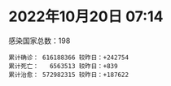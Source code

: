 
# 2022年10月20日 07:14
感染国家总数：198
```
累计确诊： 616188366 较昨日：+242754
累计死亡：   6563513 较昨日：+839
累计治愈： 572982315 较昨日：+187622
```
<div id="main" style="width:100%;height:800px;margin-bottom:10px;"></div>
<div id="second" style="width:100%;height:1000px;margin-bottom:10px;"></div>
<div id="third" style="width:100%;height:1000px;margin-bottom:10px;"></div>
<div id="last" style="width:100%;height:3000px;"></div>

<script>
import * as echarts from "echarts";
export default {
  mounted () {
    this.chart = echarts.init(document.getElementById("main"), "dark")
    this.secondChart = echarts.init(document.getElementById("second"), "dark")
    this.thirdChart = echarts.init(document.getElementById("third"), "dark")
    this.lastChart = echarts.init(document.getElementById("last"), "dark")
    var option = {
      tooltip: { trigger: "axis", axisPointer: { type: "shadow" } },
      legend: {},
      grid: { left: "3%", right: "4%", bottom: "3%", containLabel: true },
      xAxis: { type: "value" },
      yAxis: {
        type: "category", data: ["意大利","英国","韩国","巴西","德国","法国","印度","美国",]
      },
      series: [
        { name: "新增确诊", type: "bar", stack: "total", label: { show: true }, emphasis: { focus: "series" }, data: [41703,117,0,0,0,63031,1540,27373,] }, 
        { name: "累计确诊", type: "bar", stack: "total", label: { show: true }, emphasis: { focus: "series" }, data: [23214073,24021913,25194177,34805068,34888963,36418725,44635916,98935120,] }, 
        { name: "新增死亡", type: "bar", stack: "total", label: { show: true }, emphasis: { focus: "series" }, data: [81,0,0,0,0,106,0,251,] }, 
        { name: "累计死亡", type: "bar", stack: "total", label: { show: true }, emphasis: { focus: "series" }, data: [178275,208678,28899,687376,151877,156187,528923,1091337,] }, 
        { name: "累计治愈", type: "bar", stack: "total", label: { show: true }, emphasis: { focus: "series" }, data: [22493006,24692,24767158,33953433,33103000,35186869,44079485,96320715,] },]
    }
    this.chart.setOption(option);
    var secondOption = {
      tooltip: { trigger: "axis", axisPointer: { type: "shadow" } },
      legend: {},
      grid: { left: "3%", right: "4%", bottom: "3%", containLabel: true },
      xAxis: { type: "value" },
      yAxis: {
        type: "category", data: ["墨西哥","伊朗","荷兰","阿根廷","澳大利亚","越南","西班牙","土耳其","俄罗斯","日本",]
      },
      series: [
        { name: "新增确诊", type: "bar", stack: "total", label: { show: true }, emphasis: { focus: "series" }, data: [0,345,0,0,0,1337,0,0,10656,43555,] }, 
        { name: "累计确诊", type: "bar", stack: "total", label: { show: true }, emphasis: { focus: "series" }, data: [7103339,7555355,8487703,9715464,10312818,11495231,13462593,16919638,21335087,21858528,] }, 
        { name: "新增死亡", type: "bar", stack: "total", label: { show: true }, emphasis: { focus: "series" }, data: [0,4,0,0,0,1,0,0,92,68,] }, 
        { name: "累计死亡", type: "bar", stack: "total", label: { show: true }, emphasis: { focus: "series" }, data: [330279,144531,22747,129970,15490,43159,114641,101203,389176,46014,] }, 
        { name: "累计治愈", type: "bar", stack: "total", label: { show: true }, emphasis: { focus: "series" }, data: [6376489,7329728,8384878,9578869,10216900,10599925,13257857,16815132,20659469,20455816,] },]
    }
    this.secondChart.setOption(secondOption);
    var thirdOption = {
      tooltip: { trigger: "axis", axisPointer: { type: "shadow" } },
      legend: {},
      grid: { left: "3%", right: "4%", bottom: "3%", containLabel: true },
      xAxis: { type: "value" },
      yAxis: {
        type: "category", data: ["泰国","智利","马来西亚","希腊","乌克兰","奥地利","葡萄牙","哥伦比亚","波兰","印度尼西亚",]
      },
      series: [
        { name: "新增确诊", type: "bar", stack: "total", label: { show: true }, emphasis: { focus: "series" }, data: [0,5743,2295,0,0,13711,0,0,1611,2390,] }, 
        { name: "累计确诊", type: "bar", stack: "total", label: { show: true }, emphasis: { focus: "series" }, data: [4687281,4690513,4872570,5026494,5177217,5369885,5509424,6308558,6330904,6462655,] }, 
        { name: "新增死亡", type: "bar", stack: "total", label: { show: true }, emphasis: { focus: "series" }, data: [0,4,3,0,0,10,0,0,42,16,] }, 
        { name: "累计死亡", type: "bar", stack: "total", label: { show: true }, emphasis: { focus: "series" }, data: [32882,61459,36429,33313,109206,20953,25125,141820,117973,158361,] }, 
        { name: "累计治愈", type: "bar", stack: "total", label: { show: true }, emphasis: { focus: "series" }, data: [4649509,4614151,4811810,4971140,5068011,5233582,5439840,6136591,5335940,6285790,] },]
    }
    this.thirdChart.setOption(thirdOption);
    var lastOption = {
      tooltip: { trigger: "axis", axisPointer: { type: "shadow" } },
      legend: {},
      grid: { left: "3%", right: "4%", bottom: "3%", containLabel: true },
      xAxis: { type: "value" },
      yAxis: {
        type: "category", data: ["朝鲜","西撒哈拉","蒙特塞拉特岛","梵蒂冈","红宝石公主号","钻石公主号","圣文森特岛","列支敦士登公国","安圭拉","圣多美和普林西比","特克斯和凯科斯群岛","圣基茨和尼维斯","乍得","塞拉利昂","利比里亚","科摩罗","几内亚比绍","安提瓜和巴布达","尼日尔","厄立特里亚","也门","冈比亚","摩纳哥","中非共和国","吉布提","多米尼克","萨摩亚","赤道几内亚","塔吉克斯坦","南苏丹","尼加拉瓜","格林纳达","直布罗陀","圣马力诺","布基纳法索","东帝汶","刚果（布）","索马里","贝宁","圣卢西亚","马里","海地","莱索托","巴哈马","几内亚","多哥","坦桑尼亚","毛里求斯","阿鲁巴","巴布亚新几内亚","安道尔","塞舌尔","加蓬","布隆迪","叙利亚","不丹","佛得角","毛里塔尼亚","苏丹","马达加斯加","斐济","伯利兹","圭亚那","斯威士兰","新喀里多尼亚","法属波利尼西亚","苏里南","科特迪瓦","马拉维","塞内加尔","刚果（金）","法属圭亚那","巴巴多斯","安哥拉","马耳他","喀麦隆","卢旺达","柬埔寨","波多黎各","牙买加","纳米比亚","乌干达","加纳","特立尼达和多巴哥","马尔代夫","阿富汗","萨尔瓦多","冰岛","吉尔吉斯斯坦","老挝","马提尼克岛","莫桑比克","文莱","乌兹别克斯坦","津巴布韦","尼日利亚","阿尔及利亚","黑山","卢森堡","博茨瓦纳","阿尔巴尼亚","赞比亚","肯尼亚","北马其顿","阿曼","波黑","亚美尼亚","洪都拉斯","卡塔尔","埃塞俄比亚","利比亚","埃及","委内瑞拉","摩尔多瓦","塞浦路斯","爱沙尼亚","巴勒斯坦","缅甸","多米尼加","科威特","斯里兰卡","巴林","巴拉圭","沙特阿拉伯","阿塞拜疆","拉脱维亚","蒙古国","乌拉圭","巴拿马","白俄罗斯","尼泊尔","厄瓜多尔","阿联酋","玻利维亚","古巴","哥斯达黎加","危地马拉","突尼斯","黎巴嫩","斯洛文尼亚","克罗地亚","立陶宛","摩洛哥","保加利亚","芬兰","哈萨克斯坦","挪威","巴基斯坦","爱尔兰","约旦","格鲁吉亚","新西兰","斯洛伐克","孟加拉国","新加坡","匈牙利","塞尔维亚","伊拉克","瑞典","丹麦","罗马尼亚","菲律宾","南非","捷克","秘鲁","瑞士","加拿大","比利时","以色列",]
      },
      series: [
        { name: "新增确诊", type: "bar", stack: "total", label: { show: true }, emphasis: { focus: "series" }, data: [0,0,0,0,0,0,0,0,0,0,0,0,0,0,0,0,0,0,0,0,0,0,62,0,0,0,0,0,0,0,0,0,0,0,0,0,0,0,0,0,1,0,0,0,0,0,0,0,0,0,0,0,0,38,0,0,0,31,0,0,0,0,0,0,34,0,0,0,3,0,0,0,0,0,31,0,0,0,0,0,0,0,0,0,0,0,0,0,0,0,0,0,0,0,0,0,2,73,0,0,28,0,31,34,0,40,0,0,560,15,0,0,0,623,0,0,0,515,0,0,10,312,0,247,65,918,0,0,0,0,42,0,312,0,3,0,0,0,832,1794,755,756,36,0,0,0,0,0,2076,0,0,0,379,300,8752,0,1318,0,0,1037,619,1288,424,2438,0,0,0,0,513,] }, 
        { name: "累计确诊", type: "bar", stack: "total", label: { show: true }, emphasis: { focus: "series" }, data: [1,10,11,29,620,712,2298,3026,3866,6263,6380,6541,7613,7752,7988,8481,8831,9106,9931,10182,11939,12508,14852,15151,15690,15760,15941,17117,17786,17823,18491,19536,20121,21363,21631,23288,24837,27223,27782,29550,32712,33764,34490,37334,37999,39261,39679,40548,42914,45264,46366,47141,48810,50372,57338,62248,62397,63194,63449,66687,68248,68926,71404,73436,74244,76706,81158,87602,88064,88630,92972,94073,103014,103131,115103,121652,132530,137976,151732,151931,169253,169396,170321,184261,185194,201503,201785,206134,206334,216116,222830,230370,234582,244421,257893,265937,270768,282052,297757,326344,332701,333644,338678,343756,398424,399584,444869,456886,463888,493818,507024,515645,545377,592476,593542,605443,620794,629376,647205,661333,670952,686629,717260,819570,822751,946092,984109,988527,989005,994037,1000275,1006922,1033770,1109085,1111263,1127602,1134249,1146044,1217831,1220889,1242909,1263538,1265301,1272015,1323455,1394355,1463668,1573490,1670377,1746997,1780691,1814890,1850339,2033419,2037947,2120543,2392745,2460868,2604866,3129677,3281666,3987316,4024553,4145936,4151044,4181255,4293273,4594338,4674578,] }, 
        { name: "新增死亡", type: "bar", stack: "total", label: { show: true }, emphasis: { focus: "series" }, data: [0,0,0,0,0,0,0,0,0,0,0,0,0,0,0,0,0,0,0,0,0,0,0,0,0,0,0,0,0,0,0,0,0,0,0,0,0,0,0,0,0,0,0,0,0,0,0,0,0,0,0,0,0,0,0,0,0,0,0,0,0,0,0,0,0,0,0,0,0,0,0,0,0,0,0,0,0,0,0,0,0,0,0,0,0,0,0,0,0,0,0,0,0,0,0,0,0,0,0,0,0,0,0,2,0,1,0,0,0,0,0,0,0,8,0,0,0,0,0,0,2,0,0,3,0,0,0,0,0,0,0,0,0,0,0,0,0,0,8,9,7,0,0,0,0,0,0,0,20,0,0,0,7,2,3,0,8,0,0,16,14,44,0,7,0,0,0,0,0,] }, 
        { name: "累计死亡", type: "bar", stack: "total", label: { show: true }, emphasis: { focus: "series" }, data: [1,1,1,0,10,13,12,59,12,77,36,46,193,126,294,161,176,146,312,103,2158,372,63,113,189,74,29,183,125,138,225,237,108,118,387,138,386,1361,163,404,742,857,706,833,456,288,845,1030,227,668,155,169,306,38,3163,21,410,995,4964,1410,878,687,1281,1422,314,649,1386,827,2683,1968,1444,410,560,1917,806,1935,1467,3056,2609,3320,4065,3628,1460,4235,308,7812,4230,213,2991,758,1047,2224,225,1637,5606,3155,6881,2784,1133,2790,3591,4017,5678,9556,4260,16161,8706,11007,683,7572,6437,24613,5820,11878,1189,2729,5404,19471,4384,2565,16772,1523,19596,9387,9935,6036,2179,7510,8506,7118,12018,35904,2347,22237,8530,8974,19859,29257,10696,6864,17046,9369,16280,37801,6242,13692,4153,30624,7972,14122,16900,3047,20530,29410,1654,47680,17162,25356,20407,7222,67145,63625,102246,41427,216877,14211,45689,32810,11728,] }, 
        { name: "累计治愈", type: "bar", stack: "total", label: { show: true }, emphasis: { focus: "series" }, data: [0,9,2,29,0,699,2233,2948,3849,6175,6321,6482,4874,4393,7682,8316,8310,8954,8890,10077,9124,12028,14706,14536,15427,15673,1605,16713,17264,17335,4225,19248,16579,20998,21143,23102,24006,13182,27464,29095,31870,31434,25980,36226,37073,38862,183,38894,42438,43982,46087,46446,48353,50151,54161,61564,61923,61934,57525,65267,66307,68215,70077,71973,73912,33500,49626,86720,84974,86548,83522,11254,102024,101155,113556,118616,131027,134860,129614,99392,164813,100431,168397,177081,163687,179884,179410,75685,196406,7660,0,228146,222140,241486,251904,259259,182373,278517,288991,322955,327524,329585,332837,333880,384669,377292,433602,132498,460494,472039,500547,442182,538948,504142,584124,524990,614946,597898,642571,657776,654131,682697,697361,806046,812407,928880,981096,980097,979570,985592,987529,969659,1012646,1062136,1102659,860711,1112851,983630,1087587,1187779,1221880,1240040,1248846,1223729,1289174,1379442,1458303,1538689,1654024,1731007,1637293,1798540,1825067,1975817,1937811,2036700,2346234,2435048,2560430,3109110,3204877,3900344,3912506,4087555,3930945,4050935,4180352,4482995,4657083,] },]
    }
    this.lastChart.setOption(lastOption);
  }
};
</script>

|国家|新增确诊|累计确诊|新增死亡|累计死亡|累计治愈|
|:--:|---:|---:|---:|---:|---:|
|美国|27373|98935120|251|1091337|96320715|
|印度|1540|44635916|0|528923|44079485|
|法国|63031|36418725|106|156187|35186869|
|德国|0|34888963|0|151877|33103000|
|巴西|0|34805068|0|687376|33953433|
|韩国|0|25194177|0|28899|24767158|
|英国|117|24021913|0|208678|24692|
|意大利|41703|23214073|81|178275|22493006|
|日本|43555|21858528|68|46014|20455816|
|俄罗斯|10656|21335087|92|389176|20659469|
|土耳其|0|16919638|0|101203|16815132|
|西班牙|0|13462593|0|114641|13257857|
|越南|1337|11495231|1|43159|10599925|
|澳大利亚|0|10312818|0|15490|10216900|
|阿根廷|0|9715464|0|129970|9578869|
|荷兰|0|8487703|0|22747|8384878|
|伊朗|345|7555355|4|144531|7329728|
|墨西哥|0|7103339|0|330279|6376489|
|印度尼西亚|2390|6462655|16|158361|6285790|
|波兰|1611|6330904|42|117973|5335940|
|哥伦比亚|0|6308558|0|141820|6136591|
|葡萄牙|0|5509424|0|25125|5439840|
|奥地利|13711|5369885|10|20953|5233582|
|乌克兰|0|5177217|0|109206|5068011|
|希腊|0|5026494|0|33313|4971140|
|马来西亚|2295|4872570|3|36429|4811810|
|智利|5743|4690513|4|61459|4614151|
|泰国|0|4687281|0|32882|4649509|
|以色列|513|4674578|0|11728|4657083|
|比利时|0|4594338|0|32810|4482995|
|加拿大|0|4293273|0|45689|4180352|
|瑞士|0|4181255|0|14211|4050935|
|秘鲁|0|4151044|0|216877|3930945|
|捷克|2438|4145936|7|41427|4087555|
|南非|424|4024553|0|102246|3912506|
|菲律宾|1288|3987316|44|63625|3900344|
|罗马尼亚|619|3281666|14|67145|3204877|
|丹麦|1037|3129677|16|7222|3109110|
|瑞典|0|2604866|0|20407|2560430|
|伊拉克|0|2460868|0|25356|2435048|
|塞尔维亚|1318|2392745|8|17162|2346234|
|匈牙利|0|2120543|0|47680|2036700|
|新加坡|8752|2037947|3|1654|1937811|
|孟加拉国|300|2033419|2|29410|1975817|
|斯洛伐克|379|1850339|7|20530|1825067|
|新西兰|0|1814890|0|3047|1798540|
|格鲁吉亚|0|1780691|0|16900|1637293|
|约旦|0|1746997|0|14122|1731007|
|爱尔兰|2076|1670377|20|7972|1654024|
|巴基斯坦|0|1573490|0|30624|1538689|
|挪威|0|1463668|0|4153|1458303|
|哈萨克斯坦|0|1394355|0|13692|1379442|
|芬兰|0|1323455|0|6242|1289174|
|保加利亚|0|1272015|0|37801|1223729|
|摩洛哥|36|1265301|0|16280|1248846|
|立陶宛|756|1263538|0|9369|1240040|
|克罗地亚|755|1242909|7|17046|1221880|
|斯洛文尼亚|1794|1220889|9|6864|1187779|
|黎巴嫩|832|1217831|8|10696|1087587|
|突尼斯|0|1146044|0|29257|983630|
|危地马拉|0|1134249|0|19859|1112851|
|哥斯达黎加|0|1127602|0|8974|860711|
|古巴|3|1111263|0|8530|1102659|
|玻利维亚|0|1109085|0|22237|1062136|
|阿联酋|312|1033770|0|2347|1012646|
|厄瓜多尔|0|1006922|0|35904|969659|
|尼泊尔|42|1000275|0|12018|987529|
|白俄罗斯|0|994037|0|7118|985592|
|巴拿马|0|989005|0|8506|979570|
|乌拉圭|0|988527|0|7510|980097|
|蒙古国|0|984109|0|2179|981096|
|拉脱维亚|918|946092|0|6036|928880|
|阿塞拜疆|65|822751|0|9935|812407|
|沙特阿拉伯|247|819570|3|9387|806046|
|巴拉圭|0|717260|0|19596|697361|
|巴林|312|686629|0|1523|682697|
|斯里兰卡|10|670952|2|16772|654131|
|科威特|0|661333|0|2565|657776|
|多米尼加|0|647205|0|4384|642571|
|缅甸|515|629376|0|19471|597898|
|巴勒斯坦|0|620794|0|5404|614946|
|爱沙尼亚|0|605443|0|2729|524990|
|塞浦路斯|0|593542|0|1189|584124|
|摩尔多瓦|623|592476|8|11878|504142|
|委内瑞拉|0|545377|0|5820|538948|
|埃及|0|515645|0|24613|442182|
|利比亚|0|507024|0|6437|500547|
|埃塞俄比亚|15|493818|0|7572|472039|
|卡塔尔|560|463888|0|683|460494|
|洪都拉斯|0|456886|0|11007|132498|
|亚美尼亚|0|444869|0|8706|433602|
|波黑|40|399584|1|16161|377292|
|阿曼|0|398424|0|4260|384669|
|北马其顿|34|343756|2|9556|333880|
|肯尼亚|31|338678|0|5678|332837|
|赞比亚|0|333644|0|4017|329585|
|阿尔巴尼亚|28|332701|0|3591|327524|
|博茨瓦纳|0|326344|0|2790|322955|
|卢森堡|0|297757|0|1133|288991|
|黑山|73|282052|0|2784|278517|
|阿尔及利亚|2|270768|0|6881|182373|
|尼日利亚|0|265937|0|3155|259259|
|津巴布韦|0|257893|0|5606|251904|
|乌兹别克斯坦|0|244421|0|1637|241486|
|文莱|0|234582|0|225|222140|
|莫桑比克|0|230370|0|2224|228146|
|马提尼克岛|0|222830|0|1047|0|
|老挝|0|216116|0|758|7660|
|吉尔吉斯斯坦|0|206334|0|2991|196406|
|冰岛|0|206134|0|213|75685|
|萨尔瓦多|0|201785|0|4230|179410|
|阿富汗|0|201503|0|7812|179884|
|马尔代夫|0|185194|0|308|163687|
|特立尼达和多巴哥|0|184261|0|4235|177081|
|加纳|0|170321|0|1460|168397|
|乌干达|0|169396|0|3628|100431|
|纳米比亚|0|169253|0|4065|164813|
|牙买加|0|151931|0|3320|99392|
|波多黎各|0|151732|0|2609|129614|
|柬埔寨|0|137976|0|3056|134860|
|卢旺达|0|132530|0|1467|131027|
|喀麦隆|0|121652|0|1935|118616|
|马耳他|31|115103|0|806|113556|
|安哥拉|0|103131|0|1917|101155|
|巴巴多斯|0|103014|0|560|102024|
|法属圭亚那|0|94073|0|410|11254|
|刚果（金）|0|92972|0|1444|83522|
|塞内加尔|0|88630|0|1968|86548|
|马拉维|3|88064|0|2683|84974|
|科特迪瓦|0|87602|0|827|86720|
|苏里南|0|81158|0|1386|49626|
|法属波利尼西亚|0|76706|0|649|33500|
|新喀里多尼亚|34|74244|0|314|73912|
|斯威士兰|0|73436|0|1422|71973|
|圭亚那|0|71404|0|1281|70077|
|伯利兹|0|68926|0|687|68215|
|斐济|0|68248|0|878|66307|
|马达加斯加|0|66687|0|1410|65267|
|苏丹|0|63449|0|4964|57525|
|毛里塔尼亚|31|63194|0|995|61934|
|佛得角|0|62397|0|410|61923|
|不丹|0|62248|0|21|61564|
|叙利亚|0|57338|0|3163|54161|
|布隆迪|38|50372|0|38|50151|
|加蓬|0|48810|0|306|48353|
|塞舌尔|0|47141|0|169|46446|
|安道尔|0|46366|0|155|46087|
|巴布亚新几内亚|0|45264|0|668|43982|
|阿鲁巴|0|42914|0|227|42438|
|毛里求斯|0|40548|0|1030|38894|
|坦桑尼亚|0|39679|0|845|183|
|多哥|0|39261|0|288|38862|
|几内亚|0|37999|0|456|37073|
|巴哈马|0|37334|0|833|36226|
|莱索托|0|34490|0|706|25980|
|海地|0|33764|0|857|31434|
|马里|1|32712|0|742|31870|
|圣卢西亚|0|29550|0|404|29095|
|贝宁|0|27782|0|163|27464|
|索马里|0|27223|0|1361|13182|
|刚果（布）|0|24837|0|386|24006|
|东帝汶|0|23288|0|138|23102|
|布基纳法索|0|21631|0|387|21143|
|圣马力诺|0|21363|0|118|20998|
|直布罗陀|0|20121|0|108|16579|
|格林纳达|0|19536|0|237|19248|
|尼加拉瓜|0|18491|0|225|4225|
|南苏丹|0|17823|0|138|17335|
|塔吉克斯坦|0|17786|0|125|17264|
|赤道几内亚|0|17117|0|183|16713|
|萨摩亚|0|15941|0|29|1605|
|多米尼克|0|15760|0|74|15673|
|吉布提|0|15690|0|189|15427|
|中非共和国|0|15151|0|113|14536|
|摩纳哥|62|14852|0|63|14706|
|冈比亚|0|12508|0|372|12028|
|也门|0|11939|0|2158|9124|
|厄立特里亚|0|10182|0|103|10077|
|尼日尔|0|9931|0|312|8890|
|安提瓜和巴布达|0|9106|0|146|8954|
|几内亚比绍|0|8831|0|176|8310|
|科摩罗|0|8481|0|161|8316|
|利比里亚|0|7988|0|294|7682|
|塞拉利昂|0|7752|0|126|4393|
|乍得|0|7613|0|193|4874|
|圣基茨和尼维斯|0|6541|0|46|6482|
|特克斯和凯科斯群岛|0|6380|0|36|6321|
|圣多美和普林西比|0|6263|0|77|6175|
|安圭拉|0|3866|0|12|3849|
|列支敦士登公国|0|3026|0|59|2948|
|圣文森特岛|0|2298|0|12|2233|
|钻石公主号|0|712|0|13|699|
|红宝石公主号|0|620|0|10|0|
|梵蒂冈|0|29|0|0|29|
|蒙特塞拉特岛|0|11|0|1|2|
|西撒哈拉|0|10|0|1|9|
|朝鲜|0|1|0|1|0|

